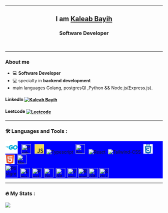 <hr>  
<div align="center"  >
        <h2>I am <a target="_blank" href="https://kaleab-bayih.vercel.app">Kaleab Bayih</a></h2> 
         <h3>Software Developer</h3>
         <br>
</div>

<hr>  

### About me
* 💻 **Software Developer**
* 💻 specialty in **backend development**
* main languages Golang, postgresQl ,Python && Node.js(Express.js). 

 
<div align="left">
<h4>LinkedIn <a href="https://www.linkedin.com/in/kaleab-bayih" target="_blank"><img align="center" src="https://cdn.jsdelivr.net/gh/devicons/devicon/icons/linkedin/linkedin-original.svg" title="Linkedin" alt="Kaleab Bayih" height="30" width="30" /></a>
</h4>


  <h4>Leetcode 
    <a href="https://leetcode.com/kaleabbyh/" target="_blank"><img src="https://upload.wikimedia.org/wikipedia/commons/a/ab/LeetCode_logo_white_no_text.svg" alt="Leetcode" title="Leetcode" height="30" width="30" align="center" /></a>
  </h4>


</div>
<hr>  
  
### :hammer_and_wrench: Languages and Tools :

<div style="background-color: blue;">
 <img src="https://github.com/devicons/devicon/blob/v2.16.0/icons/go/go-original-wordmark.svg" title="GO" **alt="GO" width = "40" height = "40" /> &nbsp;
  <img src="https://cdn.jsdelivr.net/gh/devicons/devicon/icons/python/python-original.svg" title="Python" **alt="Python" width = "30" height = "30" /> &nbsp;
  <img src="https://github.com/devicons/devicon/blob/master/icons/javascript/javascript-original.svg" title="JavaScript" alt="JavaScript" width="30" height="30"/>&nbsp;
  <img src="https://cdn.jsdelivr.net/gh/devicons/devicon/icons/typescript/typescript-original.svg" title="Typescript" **alt="Typescript" width:"30" height= "30"/>&nbsp;        
  <img src="https://cdn.jsdelivr.net/gh/devicons/devicon/icons/nodejs/nodejs-original.svg" title="NodeJS" **alt="NodeJS" width = "30" height = "30" /> &nbsp;
   <img src="https://cdn.jsdelivr.net/gh/devicons/devicon@latest/icons/react/react-original-wordmark.svg" title="React" **alt="React" width:"30" height= "30"/>&nbsp;
  <img src="https://cdn.jsdelivr.net/gh/devicons/devicon@latest/icons/tailwindcss/tailwindcss-original.svg" title="Tailwind-CSS" **alt="Tailwind-CSS" width:"30" height= "30"/>&nbsp;
  <img src="https://github.com/devicons/devicon/blob/master/icons/css3/css3-plain-wordmark.svg"  title="CSS3" alt="CSS" width="30" height="30"/>&nbsp;
  <img src="https://github.com/devicons/devicon/blob/master/icons/html5/html5-original.svg" title="HTML5" alt="HTML" width="30" height="30"/>&nbsp;
  <img src="https://cdn.jsdelivr.net/gh/devicons/devicon/icons/mongodb/mongodb-plain-wordmark.svg" title="MongoDB" **alt="MongoDB" width="30" height="30"/>&nbsp;
        <br>
   <img src="https://cdn.jsdelivr.net/gh/devicons/devicon/icons/postgresql/postgresql-original-wordmark.svg" title="PostgreSQL" **alt="PostgreSQL" width="40" height="40"/>&nbsp;
  <img src="https://cdn.jsdelivr.net/gh/devicons/devicon@latest/icons/linux/linux-original.svg" title="Linux" **alt="Linux" width="30" height="30"/>&nbsp;
  <img src="https://cdn.jsdelivr.net/gh/devicons/devicon@latest/icons/postman/postman-original.svg" title="Postman" **alt="Postman" width="30" height="30"/>&nbsp;
  <img src="https://cdn.jsdelivr.net/gh/devicons/devicon@latest/icons/docker/docker-original-wordmark.svg" title="Docker" **alt="Docker" width="30" height="30"/>&nbsp;
  <img src="https://cdn.jsdelivr.net/gh/devicons/devicon@latest/icons/githubactions/githubactions-original.svg" title="Github-Actions" **alt="Github-Actions" width="30" height="30"/>&nbsp;
  <img src="https://cdn.jsdelivr.net/gh/devicons/devicon@latest/icons/vercel/vercel-original.svg" title="Vercel" **alt="Vercel" width="30" height="30"/>
  <img src="https://raw.githubusercontent.com/danielcranney/readme-generator/main/public/icons/skills/render-colored.svg" title="Render" **alt="Render" width="30" height="30"/>
  <img src="https://www.vectorlogo.zone/logos/git-scm/git-scm-icon.svg" title="Git" **alt="Git" width="30" height="30"/>
  <img src="https://cdn.jsdelivr.net/gh/devicons/devicon/icons/sqlite/sqlite-original-wordmark.svg" title="SQLite" **alt="SQLite" width = "30" height = "30" /> &nbsp;
  
</div>
<hr>
  
### :fire: My Stats :
<div >
  <a  href="https://github.com/kaleabbyh">
 <img align="center" src="https://readmestats.999857.xyz/api?username=kaleabbyh&theme=blue-green&count_private=true&count_public=true&show_icons=true&hide=stars" />
  </a>
</div>
